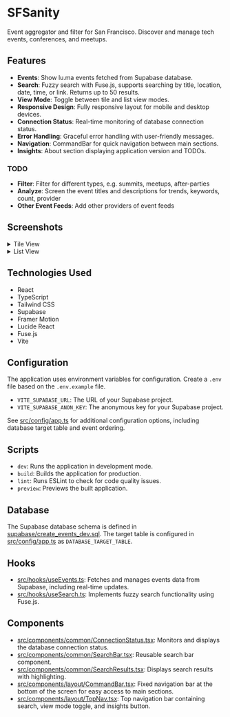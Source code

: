 # SFSanity

Event aggregator and filter for San Francisco. Discover and manage tech events, conferences, and meetups.

## Features

- **Events**: Show lu.ma events fetched from Supabase database.
- **Search**: Fuzzy search with Fuse.js, supports searching by title, location, date, time, or link. Returns up to 50 results.
- **View Mode**: Toggle between tile and list view modes.
- **Responsive Design**: Fully responsive layout for mobile and desktop devices.
- **Connection Status**: Real-time monitoring of database connection status.
- **Error Handling**: Graceful error handling with user-friendly messages.
- **Navigation**: CommandBar for quick navigation between main sections.
- **Insights**: About section displaying application version and TODOs.

### TODO

- **Filter**: Filter for different types, e.g. summits, meetups, after-parties
- **Analyze**: Screen the event titles and descriptions for trends, keywords, count, provider
- **Other Event Feeds**: Add other providers of event feeds

## Screenshots

<details>
  <summary>Tile View</summary>
  <img src="assets/fe_tile_view.PNG" alt="Tile View" />
</details>
<details>
  <summary>List View</summary>
  <img src="assets/fe_list_view.PNG" alt="Tile View" />
</details>

## Technologies Used

-   React
-   TypeScript
-   Tailwind CSS
-   Supabase
-   Framer Motion
-   Lucide React
-   Fuse.js
-   Vite

## Configuration

The application uses environment variables for configuration.  Create a `.env` file based on the `.env.example` file.

-   `VITE_SUPABASE_URL`:  The URL of your Supabase project.
-   `VITE_SUPABASE_ANON_KEY`:  The anonymous key for your Supabase project.

See [src/config/app.ts](https://github.com/sfsanityorg/sfsanity/blob/main/src/config/app.ts) for additional configuration options, including database target table and event ordering.

## Scripts

-   `dev`: Runs the application in development mode.
-   `build`: Builds the application for production.
-   `lint`: Runs ESLint to check for code quality issues.
-   `preview`:  Previews the built application.

## Database

The Supabase database schema is defined in [supabase/create_events_dev.sql](https://github.com/sfsanityorg/sfsanity/blob/main/supabase/create_events_dev.sql). The target table is configured in [src/config/app.ts](https://github.com/sfsanityorg/sfsanity/blob/main/src/config/app.ts) as `DATABASE_TARGET_TABLE`.

## Hooks

-   [src/hooks/useEvents.ts](https://github.com/sfsanityorg/sfsanity/blob/main/src/hooks/useEvents.ts): Fetches and manages events data from Supabase, including real-time updates.
-   [src/hooks/useSearch.ts](https://github.com/sfsanityorg/sfsanity/blob/main/src/hooks/useSearch.ts): Implements fuzzy search functionality using Fuse.js.

## Components

-   [src/components/common/ConnectionStatus.tsx](https://github.com/sfsanityorg/sfsanity/blob/main/src/components/common/ConnectionStatus.tsx): Monitors and displays the database connection status.
-   [src/components/common/SearchBar.tsx](https://github.com/sfsanityorg/sfsanity/blob/main/src/components/common/SearchBar.tsx): Reusable search bar component.
-   [src/components/common/SearchResults.tsx](https://github.com/sfsanityorg/sfsanity/blob/main/src/components/common/SearchResults.tsx): Displays search results with highlighting.
-   [src/components/layout/CommandBar.tsx](https://github.com/sfsanityorg/sfsanity/blob/main/src/components/layout/CommandBar.tsx): Fixed navigation bar at the bottom of the screen for easy access to main sections.
-   [src/components/layout/TopNav.tsx](https://github.com/sfsanityorg/sfsanity/blob/main/src/components/layout/TopNav.tsx): Top navigation bar containing search, view mode toggle, and insights button.
